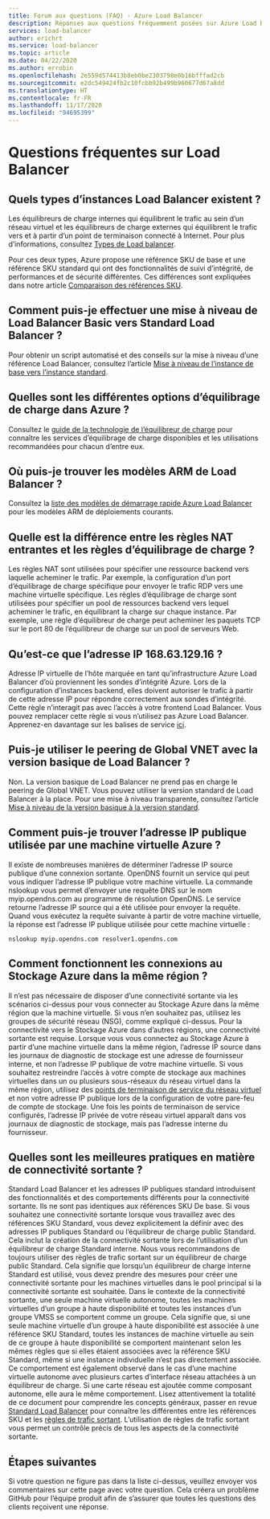 ```yaml
---
title: Forum aux questions (FAQ) - Azure Load Balancer
description: Réponses aux questions fréquemment posées sur Azure Load Balancer.
services: load-balancer
author: erichrt
ms.service: load-balancer
ms.topic: article
ms.date: 04/22/2020
ms.author: errobin
ms.openlocfilehash: 2e559d574413b8eb0be2303798e0b16bfffad2cb
ms.sourcegitcommit: e2dc549424fb2c10fcbb92b499b960677d67a8dd
ms.translationtype: HT
ms.contentlocale: fr-FR
ms.lasthandoff: 11/17/2020
ms.locfileid: "94695399"
---
```

# <a name="load-balancer-frequently-asked-questions"></a>Questions fréquentes sur Load Balancer

## <a name="what-types-of-load-balancer-exist"></a>Quels types d’instances Load Balancer existent ?
Les équilibreurs de charge internes qui équilibrent le trafic au sein d’un réseau virtuel et les équilibreurs de charge externes qui équilibrent le trafic vers et à partir d’un point de terminaison connecté à Internet. Pour plus d’informations, consultez [Types de Load balancer](components.md#frontend-ip-configurations). 

Pour ces deux types, Azure propose une référence SKU de base et une référence SKU standard qui ont des fonctionnalités de suivi d’intégrité, de performances et de sécurité différentes. Ces différences sont expliquées dans notre article [Comparaison des références SKU](skus.md).

 ## <a name="how-can-i-upgrade-from-a-basic-to-a-standard-load-balancer"></a>Comment puis-je effectuer une mise à niveau de Load Balancer Basic vers Standard Load Balancer ?
Pour obtenir un script automatisé et des conseils sur la mise à niveau d’une référence Load Balancer, consultez l’article [Mise à niveau de l’instance de base vers l’instance standard](upgrade-basic-standard.md).

 ## <a name="what-are-the-different-load-balancing-options-in-azure"></a>Quelles sont les différentes options d’équilibrage de charge dans Azure ?
Consultez le [guide de la technologie de l’équilibreur de charge](/azure/architecture/guide/technology-choices/load-balancing-overview) pour connaître les services d’équilibrage de charge disponibles et les utilisations recommandées pour chacun d’entre eux.

## <a name="where-can-i-find-load-balancer-arm-templates"></a>Où puis-je trouver les modèles ARM de Load Balancer ?
Consultez la [liste des modèles de démarrage rapide Azure Load Balancer](/azure/templates/microsoft.network/loadbalancers#quickstart-templates) pour les modèles ARM de déploiements courants.

## <a name="how-are-inbound-nat-rules-different-from-load-balancing-rules"></a>Quelle est la différence entre les règles NAT entrantes et les règles d’équilibrage de charge ?
Les règles NAT sont utilisées pour spécifier une ressource backend vers laquelle acheminer le trafic. Par exemple, la configuration d’un port d’équilibrage de charge spécifique pour envoyer le trafic RDP vers une machine virtuelle spécifique. Les règles d’équilibrage de charge sont utilisées pour spécifier un pool de ressources backend vers lequel acheminer le trafic, en équilibrant la charge sur chaque instance. Par exemple, une règle d’équilibreur de charge peut acheminer les paquets TCP sur le port 80 de l’équilibreur de charge sur un pool de serveurs Web.

## <a name="what-is-ip-1686312916"></a>Qu’est-ce que l’adresse IP 168.63.129.16 ?
Adresse IP virtuelle de l’hôte marquée en tant qu’infrastructure Azure Load Balancer d’où proviennent les sondes d’intégrité Azure. Lors de la configuration d’instances backend, elles doivent autoriser le trafic à partir de cette adresse IP pour répondre correctement aux sondes d’intégrité. Cette règle n’interagit pas avec l’accès à votre frontend Load Balancer. Vous pouvez remplacer cette règle si vous n’utilisez pas Azure Load Balancer. Apprenez-en davantage sur les balises de service [ici](../virtual-network/service-tags-overview.md#available-service-tags).

## <a name="can-i-use-global-vnet-peering-with-basic-load-balancer"></a>Puis-je utiliser le peering de Global VNET avec la version basique de Load Balancer ?
Non. La version basique de Load Balancer ne prend pas en charge le peering de Global VNET. Vous pouvez utiliser la version standard de Load Balancer à la place. Pour une mise à niveau transparente, consultez l’article [Mise à niveau de la version basique à la version standard](upgrade-basic-standard.md).

## <a name="how-can-i-discover-the-public-ip-that-an-azure-vm-uses"></a>Comment puis-je trouver l’adresse IP publique utilisée par une machine virtuelle Azure ?

Il existe de nombreuses manières de déterminer l’adresse IP source publique d’une connexion sortante. OpenDNS fournit un service qui peut vous indiquer l’adresse IP publique votre machine virtuelle.
La commande nslookup vous permet d’envoyer une requête DNS sur le nom myip.opendns.com au programme de résolution OpenDNS. Le service retourne l’adresse IP source qui a été utilisée pour envoyer la requête. Quand vous exécutez la requête suivante à partir de votre machine virtuelle, la réponse est l’adresse IP publique utilisée pour cette machine virtuelle :

 ```nslookup myip.opendns.com resolver1.opendns.com```

## <a name="how-do-connections-to-azure-storage-in-the-same-region-work"></a>Comment fonctionnent les connexions au Stockage Azure dans la même région ?
Il n’est pas nécessaire de disposer d’une connectivité sortante via les scénarios ci-dessus pour vous connecter au Stockage Azure dans la même région que la machine virtuelle. Si vous n’en souhaitez pas, utilisez les groupes de sécurité réseau (NSG), comme expliqué ci-dessus. Pour la connectivité vers le Stockage Azure dans d’autres régions, une connectivité sortante est requise. Lorsque vous vous connectez au Stockage Azure à partir d’une machine virtuelle dans la même région, l’adresse IP source dans les journaux de diagnostic de stockage est une adresse de fournisseur interne, et non l’adresse IP publique de votre machine virtuelle. Si vous souhaitez restreindre l’accès à votre compte de stockage aux machines virtuelles dans un ou plusieurs sous-réseaux du réseau virtuel dans la même région, utilisez des [points de terminaison de service du réseau virtuel](../virtual-network/virtual-network-service-endpoints-overview.md) et non votre adresse IP publique lors de la configuration de votre pare-feu de compte de stockage. Une fois les points de terminaison de service configurés, l’adresse IP privée de votre réseau virtuel apparaît dans vos journaux de diagnostic de stockage, mais pas l’adresse interne du fournisseur.

## <a name="what-are-best-practises-with-respect-to-outbound-connectivity"></a>Quelles sont les meilleures pratiques en matière de connectivité sortante ?
Standard Load Balancer et les adresses IP publiques standard introduisent des fonctionnalités et des comportements différents pour la connectivité sortante. Ils ne sont pas identiques aux références SKU De base. Si vous souhaitez une connectivité sortante lorsque vous travaillez avec des références SKU Standard, vous devez explicitement la définir avec des adresses IP publiques Standard ou l’équilibreur de charge public Standard. Cela inclut la création de la connectivité sortante lors de l’utilisation d’un équilibreur de charge Standard interne. Nous vous recommandons de toujours utiliser des règles de trafic sortant sur un équilibreur de charge public Standard. Cela signifie que lorsqu’un équilibreur de charge interne Standard est utilisé, vous devez prendre des mesures pour créer une connectivité sortante pour les machines virtuelles dans le pool principal si la connectivité sortante est souhaitée. Dans le contexte de la connectivité sortante, une seule machine virtuelle autonome, toutes les machines virtuelles d’un groupe à haute disponibilité et toutes les instances d’un groupe VMSS se comportent comme un groupe. Cela signifie que, si une seule machine virtuelle d’un groupe à haute disponibilité est associée à une référence SKU Standard, toutes les instances de machine virtuelle au sein de ce groupe à haute disponibilité se comportent maintenant selon les mêmes règles que si elles étaient associées avec la référence SKU Standard, même si une instance individuelle n’est pas directement associée. Ce comportement est également observé dans le cas d’une machine virtuelle autonome avec plusieurs cartes d’interface réseau attachées à un équilibreur de charge. Si une carte réseau est ajoutée comme composant autonome, elle aura le même comportement. Lisez attentivement la totalité de ce document pour comprendre les concepts généraux, passer en revue [Standard Load Balancer](./load-balancer-overview.md) pour connaître les différentes entre les références SKU et les [règles de trafic sortant](load-balancer-outbound-connections.md#outboundrules).
L’utilisation de règles de trafic sortant vous permet un contrôle précis de tous les aspects de la connectivité sortante.
 
## <a name="next-steps"></a>Étapes suivantes
Si votre question ne figure pas dans la liste ci-dessus, veuillez envoyer vos commentaires sur cette page avec votre question. Cela créera un problème GitHub pour l’équipe produit afin de s’assurer que toutes les questions des clients reçoivent une réponse.